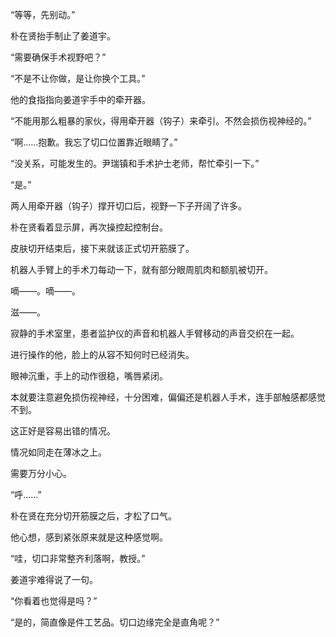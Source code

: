 “等等，先别动。”

朴在贤抬手制止了姜道宇。

“需要确保手术视野吧？”

“不是不让你做，是让你换个工具。”

他的食指指向姜道宇手中的牵开器。

“不能用那么粗暴的家伙，得用牵开器（钩子）来牵引。不然会损伤视神经的。”

“啊……抱歉。我忘了切口位置靠近眼睛了。”

“没关系，可能发生的。尹瑞镇和手术护士老师，帮忙牵引一下。”

“是。”

两人用牵开器（钩子）撑开切口后，视野一下子开阔了许多。

朴在贤看着显示屏，再次操控起控制台。

皮肤切开结束后，接下来就该正式切开筋膜了。

机器人手臂上的手术刀每动一下，就有部分眼周肌肉和额肌被切开。

嘀——。嘀——。

滋——。

寂静的手术室里，患者监护仪的声音和机器人手臂移动的声音交织在一起。

进行操作的他，脸上的从容不知何时已经消失。

眼神沉重，手上的动作很稳，嘴唇紧闭。

本就要注意避免损伤视神经，十分困难，偏偏还是机器人手术，连手部触感都感觉不到。

这正好是容易出错的情况。

情况如同走在薄冰之上。

需要万分小心。

“呼……”

朴在贤在充分切开筋膜之后，才松了口气。

他心想，感到紧张原来就是这种感觉啊。

“哇，切口非常整齐利落啊，教授。”

姜道宇难得说了一句。

“你看着也觉得是吗？”

“是的，简直像是件工艺品。切口边缘完全是直角呢？”